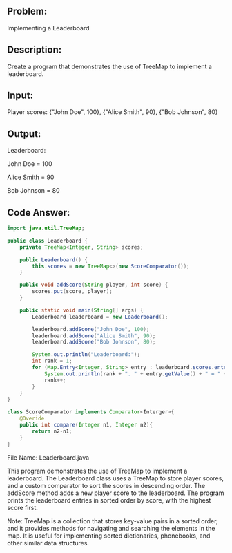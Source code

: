 ## Problem: 
Implementing a Leaderboard

## Description: 
Create a program that demonstrates the use of TreeMap to implement a leaderboard.

## Input:

Player scores: {"John Doe", 100}, {"Alice Smith", 90}, {"Bob Johnson", 80}

## Output:

Leaderboard:

John Doe = 100

Alice Smith = 90

Bob Johnson = 80

## Code Answer:
```Java
import java.util.TreeMap;

public class Leaderboard {
    private TreeMap<Integer, String> scores;

    public Leaderboard() {
        this.scores = new TreeMap<>(new ScoreComparator());
    }

    public void addScore(String player, int score) {
        scores.put(score, player);
    }

    public static void main(String[] args) {
        Leaderboard leaderboard = new Leaderboard();

        leaderboard.addScore("John Doe", 100);
        leaderboard.addScore("Alice Smith", 90);
        leaderboard.addScore("Bob Johnson", 80);

        System.out.println("Leaderboard:");
        int rank = 1;
        for (Map.Entry<Integer, String> entry : leaderboard.scores.entrySet()) {
            System.out.println(rank + ". " + entry.getValue() + " = " + entry.getKey());
            rank++;
        }
    }
}

class ScoreComparator implements Comparator<Interger>{
    @Overide
    public int compare(Integer n1, Integer n2){
        return n2-n1;
    }
}
```

File Name: Leaderboard.java

This program demonstrates the use of TreeMap to implement a leaderboard. The Leaderboard class uses a TreeMap to store player scores, and a custom comparator to sort the scores in descending order. The addScore method adds a new player score to the leaderboard. The program prints the leaderboard entries in sorted order by score, with the highest score first.

Note: TreeMap is a collection that stores key-value pairs in a sorted order, and it provides methods for navigating and searching the elements in the map. It is useful for implementing sorted dictionaries, phonebooks, and other similar data structures.